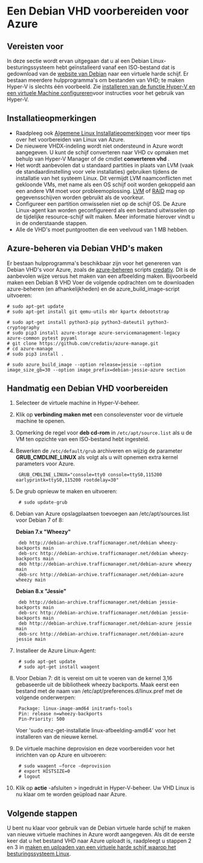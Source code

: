 <properties
    pageTitle="Debian Linux VHD voorbereiden | Microsoft Azure"
    description="Informatie over het maken van Debian 7 en 8 VHD-bestanden voor implementatie in Azure wordt aangegeven."
    services="virtual-machines-linux"
    documentationCenter=""
    authors="szarkos"
    manager="timlt"
    editor=""
    tags="azure-resource-manager,azure-service-management"/>

<tags
    ms.service="virtual-machines-linux"
    ms.workload="infrastructure-services"
    ms.tgt_pltfrm="vm-linux"
    ms.devlang="na"
    ms.topic="article"
    ms.date="08/24/2016"
    ms.author="szark"/>



# <a name="prepare-a-debian-vhd-for-azure"></a>Een Debian VHD voorbereiden voor Azure

## <a name="prerequisites"></a>Vereisten voor
In deze sectie wordt ervan uitgegaan dat u al een Debian Linux-besturingssysteem hebt geïnstalleerd vanaf een ISO-bestand dat is gedownload van de [website van Debian](https://www.debian.org/distrib/) naar een virtuele harde schijf. Er bestaan meerdere hulpprogramma's om bestanden van VHD; te maken Hyper-V is slechts één voorbeeld. Zie [installeren van de functie Hyper-V en een virtuele Machine configureren](https://technet.microsoft.com/library/hh846766.aspx)voor instructies voor het gebruik van Hyper-V.


## <a name="installation-notes"></a>Installatieopmerkingen

- Raadpleeg ook [Algemene Linux Installatieopmerkingen](virtual-machines-linux-create-upload-generic.md#general-linux-installation-notes) voor meer tips over het voorbereiden van Linux van Azure.
- De nieuwere VHDX-indeling wordt niet ondersteund in Azure wordt aangegeven. U kunt de schijf converteren naar VHD cv opmaken met behulp van Hyper-V Manager of de cmdlet **converteren vhd** .
- Het wordt aanbevolen dat u standaard partities in plaats van LVM (vaak de standaardinstelling voor vele installaties) gebruiken tijdens de installatie van het systeem Linux. Dit vermijdt LVM naamconflicten met gekloonde VMs, met name als een OS schijf ooit worden gekoppeld aan een andere VM moet voor probleemoplossing. [LVM](virtual-machines-linux-configure-lvm.md) of [RAID](virtual-machines-linux-configure-raid.md) mag op gegevensschijven worden gebruikt als de voorkeur.
- Configureer een partition omwisselen niet op de schijf OS. De Azure Linux-agent kan worden geconfigureerd als een bestand uitwisselen op de tijdelijke resource-schijf wilt maken. Meer informatie hierover vindt u in de onderstaande stappen.
- Alle de VHD's moet puntgrootten die een veelvoud van 1 MB hebben.


## <a name="use-azure-manage-to-create-debian-vhds"></a>Azure-beheren via Debian VHD's maken

Er bestaan hulpprogramma's beschikbaar zijn voor het genereren van Debian VHD's voor Azure, zoals de [azure-beheren](https://github.com/credativ/azure-manage) scripts [credativ](http://www.credativ.com/). Dit is de aanbevolen wijze versus het maken van een afbeelding maken. Bijvoorbeeld maken een Debian 8 VHD Voer de volgende opdrachten om te downloaden azure-beheren (en afhankelijkheden) en de azure_build_image-script uitvoeren:

    # sudo apt-get update
    # sudo apt-get install git qemu-utils mbr kpartx debootstrap

    # sudo apt-get install python3-pip python3-dateutil python3-cryptography
    # sudo pip3 install azure-storage azure-servicemanagement-legacy azure-common pytest pyyaml
    # git clone https://github.com/credativ/azure-manage.git
    # cd azure-manage
    # sudo pip3 install .

    # sudo azure_build_image --option release=jessie --option image_size_gb=30 --option image_prefix=debian-jessie-azure section


## <a name="manually-prepare-a-debian-vhd"></a>Handmatig een Debian VHD voorbereiden

1. Selecteer de virtuele machine in Hyper-V-beheer.

2. Klik op **verbinding maken met** een consolevenster voor de virtuele machine te openen.

3. Opmerking de regel voor **deb cd-rom** in `/etc/apt/source.list` als u de VM ten opzichte van een ISO-bestand hebt ingesteld.

4. Bewerken de `/etc/default/grub` archiveren en wijzig de parameter **GRUB_CMDLINE_LINUX** als volgt als u wilt opnemen extra kernel parameters voor Azure.

        GRUB_CMDLINE_LINUX="console=tty0 console=ttyS0,115200 earlyprintk=ttyS0,115200 rootdelay=30"

5. De grub opnieuw te maken en uitvoeren:

        # sudo update-grub

6. Debian van Azure opslagplaatsen toevoegen aan /etc/apt/sources.list voor Debian 7 of 8:

    **Debian 7.x "Wheezy"**

        deb http://debian-archive.trafficmanager.net/debian wheezy-backports main
        deb-src http://debian-archive.trafficmanager.net/debian wheezy-backports main
        deb http://debian-archive.trafficmanager.net/debian-azure wheezy main
        deb-src http://debian-archive.trafficmanager.net/debian-azure wheezy main


    **Debian 8.x "Jessie"**

        deb http://debian-archive.trafficmanager.net/debian jessie-backports main
        deb-src http://debian-archive.trafficmanager.net/debian jessie-backports main
        deb http://debian-archive.trafficmanager.net/debian-azure jessie main
        deb-src http://debian-archive.trafficmanager.net/debian-azure jessie main


7. Installeer de Azure Linux-Agent:

        # sudo apt-get update
        # sudo apt-get install waagent

8. Voor Debian 7: dit is vereist om uit te voeren van de kernel 3,16 gebaseerde uit de bibliotheek wheezy backports. Maak eerst een bestand met de naam van /etc/apt/preferences.d/linux.pref met de volgende onderwerpen:

        Package: linux-image-amd64 initramfs-tools
        Pin: release n=wheezy-backports
        Pin-Priority: 500

    Voer 'sudo enz-get-installatie linux-afbeelding-amd64' voor het installeren van de nieuwe kernel.

8. De virtuele machine deprovision en deze voorbereiden voor het inrichten van op Azure en uitvoeren:

        # sudo waagent –force -deprovision
        # export HISTSIZE=0
        # logout

9. Klik op **actie** -afsluiten > ingedrukt in Hyper-V-beheer. Uw VHD Linux is nu klaar om te worden geüpload naar Azure.


## <a name="next-steps"></a>Volgende stappen

U bent nu klaar voor gebruik van de Debian virtuele harde schijf te maken van nieuwe virtuele machines in Azure wordt aangegeven. Als dit de eerste keer dat u het bestand VHD naar Azure uploadt is, raadpleegt u stappen 2 en 3 in [maken en uploaden van een virtuele harde schijf waarop het besturingssysteem Linux](virtual-machines-linux-classic-create-upload-vhd.md).
